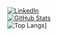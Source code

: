 <a href="https://www.linkedin.com/in/mauriciopgomes/"><img alt="LinkedIn" src="https://img.shields.io/badge/LinkedInMauricio%20Gomes-blue?style=flat-square&logo=linkedin"></a>
<br>
[![GitHub Stats](https://github-readme-stats.vercel.app/api?username=mauriciopgomes&show_icons=true&theme=dark)](https://github.com/mauriciopgomes)
<br>
![Top Langs](https://github-readme-stats.vercel.app/api/top-langs/?username=mauriciopgomes)]
